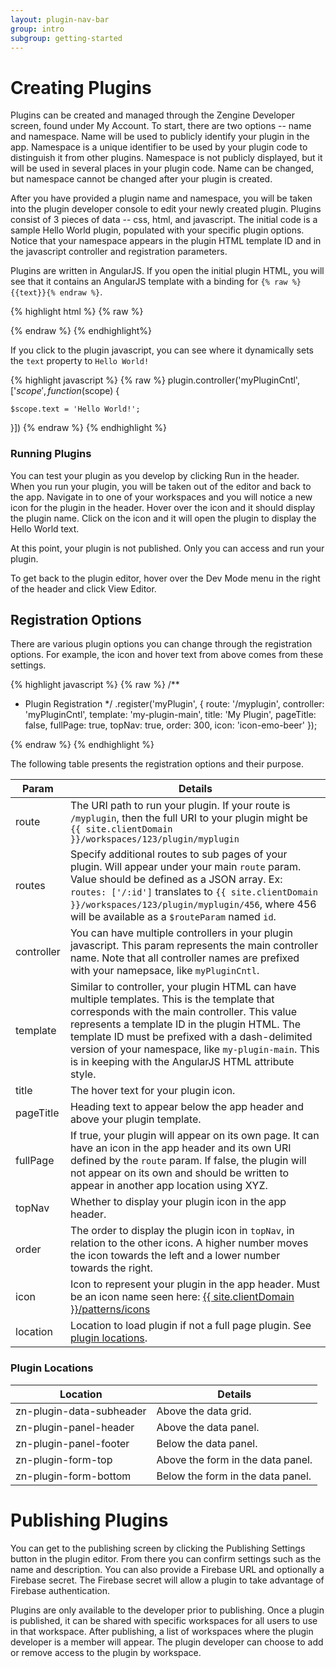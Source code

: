 ```yaml
---
layout: plugin-nav-bar
group: intro
subgroup: getting-started
---
```

# Creating Plugins

Plugins can be created and managed through the Zengine Developer screen, found under My Account. To start, there are two options -- name and namespace. Name will be used to publicly identify your plugin in the app. Namespace is a unique identifier to be used by your plugin code to distinguish it from other plugins. Namespace is not publicly displayed, but it will be used in several places in your plugin code. Name can be changed, but namespace cannot be changed after your plugin is created.

After you have provided a plugin name and namespace, you will be taken into the plugin developer console to edit your newly created plugin. Plugins consist of 3 pieces of data -- css, html, and javascript. The initial code is a sample Hello World plugin, populated with your specific plugin options. Notice that your namespace appears in the plugin HTML  template ID and in the javascript controller and registration parameters.

Plugins are written in AngularJS. If you open the initial plugin HTML, you will see that it contains an AngularJS template with a binding for `{% raw %}{{text}}{% endraw %}`.

{% highlight html %}
{% raw %}
<script type="text/ng-template" id="my-plugin-main">
	<div class="title">
		<h1>{{text}}</h1>
	</div>
</script>
{% endraw %}
{% endhighlight%}

If you click to the plugin javascript, you can see where it dynamically sets the `text` property to `Hello World!`

{% highlight javascript %}
{% raw %}
plugin.controller('myPluginCntl', ['$scope', function ($scope) {

	$scope.text = 'Hello World!';

}])
{% endraw %}
{% endhighlight %}

### Running Plugins

You can test your plugin as you develop by clicking Run in the header. When you run your plugin, you will be taken out of the editor and back to the app. Navigate in to one of your workspaces and you will notice a new icon for the plugin in the header. Hover over the icon and it should display the plugin name. Click on the icon and it will open the plugin to display the Hello World text.

At this point, your plugin is not published. Only you can access and run your plugin.

To get back to the plugin editor, hover over the Dev Mode menu in the right of the header and click View Editor.

## Registration Options

There are various plugin options you can change through the registration options. For example, the icon and hover text from above comes from these settings.

{% highlight javascript %}
{% raw %}
/**
 * Plugin Registration
 */
.register('myPlugin', {
	route: '/myplugin',
	controller: 'myPluginCntl',
	template: 'my-plugin-main',
	title: 'My Plugin',
	pageTitle: false,
	fullPage: true,
	topNav: true,
	order: 300,
	icon: 'icon-emo-beer'
});

{% endraw %}
{% endhighlight %}

The following table presents the registration options and their purpose.

<table class="table table-striped table-bordered">
	<thead>
		<tr>
			<th>Param</th>
			<th>Details</th>
		</tr>
	</thead>
	<tbody>
		<tr>
			<td>route</td>
			<td>The URI path to run your plugin. If your route is <code>/myplugin</code>, then the full URI to your plugin might be <code>{{ site.clientDomain }}/workspaces/123/plugin/myplugin</code></td>
		</tr>
		<tr>
			<td>routes</td>
			<td>Specify additional routes to sub pages of your plugin. Will appear under your main <code>route</code> param. Value should be defined as a JSON array. Ex: <code>routes: ['/:id']</code> translates to <code>{{ site.clientDomain }}/workspaces/123/plugin/myplugin/456</code>, where 456 will be available as a <code>$routeParam</code> named <code>id</code>.</td>
		</tr>
		<tr>
			<td>controller</td>
			<td>You can have multiple controllers in your plugin javascript. This param represents the main controller name. Note that all controller names are prefixed with your namepsace, like <code>myPluginCntl</code>.</td>
		</tr>
		<tr>
			<td>template</td>
			<td>Similar to controller, your plugin HTML can have multiple templates. This is the template that corresponds with the main controller. This value represents a template ID in the plugin HTML. The template ID must be prefixed with a dash-delimited version of your namespace, like <code>my-plugin-main</code>. This is in keeping with the AngularJS HTML attribute style.</td>
		</tr>
		<tr>
			<td>title</td>
			<td>The hover text for your plugin icon.</td>
		</tr>
		<tr>
			<td>pageTitle</td>
			<td>Heading text to appear below the app header and above your plugin template.</td>
		</tr>
		<tr>
			<td>fullPage</td>
			<td>If true, your plugin will appear on its own page. It can have an icon in the app header and its own URI defined by the <code>route</code> param. If false, the plugin will not appear on its own and should be written to appear in another app location using XYZ.</td>
		</tr>
		<tr>
			<td>topNav</td>
			<td>Whether to display your plugin icon in the app header.</td>
		</tr>
		<tr>
			<td>order</td>
			<td>The order to display the plugin icon in <code>topNav</code>, in relation to the other icons. A higher number moves the icon towards the left and a lower number towards the right.</td>
		</tr>
		<tr>
			<td>icon</td>
			<td>Icon to represent your plugin in the app header. Must be an icon name seen here: <a href="{{ site.clientDomain }}/patterns/icons">{{ site.clientDomain }}/patterns/icons</a></td>
		</tr>
		<tr>
			<td>location</td>
			<td>Location to load plugin if not a full page plugin. See <a href="#locations">plugin locations</a>.</td>
		</tr>
	</tbody>
</table>

### Plugin Locations
<a name="locations"></a>

<table class="table table-striped table-bordered">
	<thead>
		<tr>
			<th>Location</th>
			<th>Details</th>
		</tr>
	</thead>
	<tbody>
		<tr>
			<td>zn-plugin-data-subheader</td>
			<td>Above the data grid.</td>
		</tr>
		<tr>
			<td>zn-plugin-panel-header</td>
			<td>Above the data panel.</td>
		</tr>
		<tr>
			<td>zn-plugin-panel-footer</td>
			<td>Below the data panel.</td>
		</tr>
		<tr>
			<td>zn-plugin-form-top</td>
			<td>Above the form in the data panel.</td>
		</tr>
		<tr>
			<td>zn-plugin-form-bottom</td>
			<td>Below the form in the data panel.</td>
		</tr>
	</tbody>
</table>

# Publishing Plugins

You can get to the publishing screen by clicking the Publishing Settings button in the plugin editor. From there you can confirm settings such as the name and description. You can also provide a Firebase URL and optionally a Firebase secret. The Firebase secret will allow a plugin to take advantage of Firebase authentication. 

Plugins are only available to the developer prior to publishing. Once a plugin is published, it can be shared with specific workspaces for all users to use in that workspace. After publishing, a list of workspaces where the plugin developer is a member will appear. The plugin developer can choose to add or remove access to the plugin by workspace.

